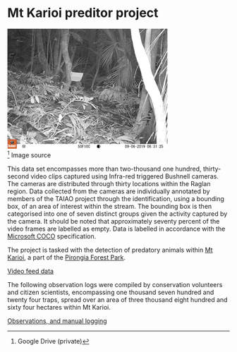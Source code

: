 # Mt Karioi preditor project

![image](/img/CritterImageBaseline.png)
<br>
[^1] Image source

This data set encompasses more than two-thousand one hundred, thirty-second video clips captured using Infra-red triggered Bushnell cameras. The cameras are distributed through thirty locations within the Raglan region. Data collected from the cameras are individually annotated by members of the TAIAO project through the identification, using a bounding box, of an area of interest within the stream. The bounding box is then categorised into one of seven distinct groups given the activity captured by the camera. It should be noted that approximately seventy percent of the video frames are labelled as empty. Data is labelled in accordance with the [Microsoft COCO](https://arxiv.org/abs/1405.0312) specification.

The project is tasked with the detection of predatory animals within [Mt Karioi](https://en.wikipedia.org/wiki/Karioi), a part of the [Pirongia Forest Park](https://www.doc.govt.nz/parks-and-recreation/places-to-go/waikato/places/pirongia-forest-park?tab-id=50578).

[Video feed data](https://drive.google.com/drive/folders/0AFGE6x6goEzBUk9PVA)


The following observation logs were compiled by conservation volunteers and citizen scientists, encompassing one thousand seven hundred and twenty four traps, spread over an area of three thousand eight hundred and sixty four hectares within Mt Karioi.

[Observations, and manual logging](https://drive.google.com/drive/u/0/folders/19leYF8jIJfAESydL9y1QaKDL3A0BygQs)


[^1]: Google Drive (private)
